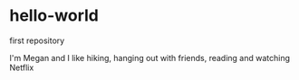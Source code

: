 # hello-world
first repository

I'm Megan and I like hiking, hanging out with friends, reading and watching Netflix
